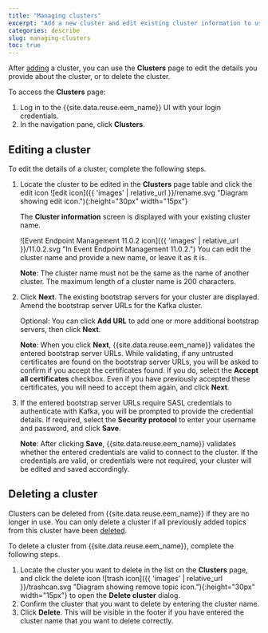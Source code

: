```yaml
---
title: "Managing clusters"
excerpt: "Add a new cluster and edit existing cluster information to use for retrieving topic details."
categories: describe
slug: managing-clusters
toc: true
---
```


After [adding](../adding-topics) a cluster, you can use the **Clusters** page to edit the details you provide about the cluster, or to delete the cluster.

To access the **Clusters** page:

1. Log in to the {{site.data.reuse.eem_name}} UI with your login credentials.
2. In the navigation pane, click **Clusters**.

## Editing a cluster

To edit the details of a cluster, complete the following steps.

1. Locate the cluster to be edited in the **Clusters** page table and click the edit icon ![edit icon]({{ 'images' | relative_url }}/rename.svg "Diagram showing edit icon."){:height="30px" width="15px"}

   The **Cluster information** screen is displayed with your existing cluster name. 

   ![Event Endpoint Management 11.0.2 icon]({{ 'images' | relative_url }}/11.0.2.svg "In Event Endpoint Management 11.0.2.") You can edit the cluster name and provide a new name, or leave it as it is.

   **Note**: The cluster name must not be the same as the name of another cluster. The maximum length of a cluster name is 200 characters.

2. Click **Next**. The existing bootstrap servers for your cluster are displayed. Amend the bootstrap server URLs for the Kafka cluster. 

   Optional: You can click **Add URL** to add one or more additional bootstrap servers, then click **Next**.

    **Note**: When you click **Next**, {{site.data.reuse.eem_name}} validates the entered bootstrap server URLs. While validating, if any untrusted certificates are found on the bootstrap server URLs, you will be asked to confirm if you accept the certificates found. If you do, select the **Accept all certificates** checkbox. Even if you have previously accepted these certificates, you will need to accept them again, and click **Next**.

3. If the entered bootstrap server URLs require SASL credentials to authenticate with Kafka, you will be prompted to provide the credential details. If required, select the **Security protocol** to enter your username and password, and click **Save**.

    **Note**: After clicking **Save**, {{site.data.reuse.eem_name}} validates whether the entered credentials are valid to connect to the cluster. If the credentials are valid, or credentials were not required, your cluster will be edited and saved accordingly.

## Deleting a cluster

Clusters can be deleted from {{site.data.reuse.eem_name}} if they are no longer in use. You can only delete a cluster if all previously added topics from this cluster have been [deleted](../managing-topics/#deleting-a-topic).

To delete a cluster from {{site.data.reuse.eem_name}}, complete the following steps. 

1. Locate the cluster you want to delete in the list on the **Clusters** page, and click the delete icon ![trash icon]({{ 'images' | relative_url }}/trashcan.svg "Diagram showing remove topic icon."){:height="30px" width="15px"} to open the **Delete cluster** dialog. 
2. Confirm the cluster that you want to delete by entering the cluster name.
3. Click **Delete**. This will be visible in the footer if you have entered the cluster name that you want to delete correctly.
